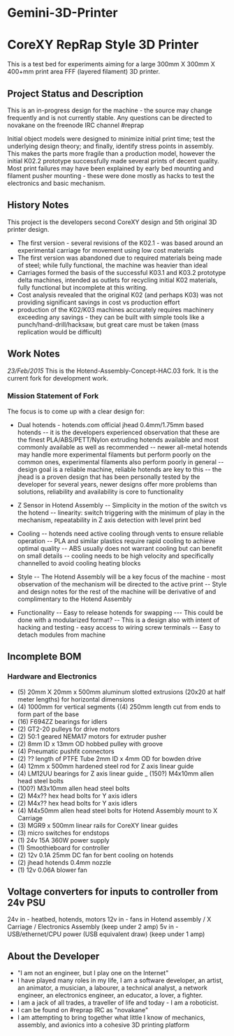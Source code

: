 # Gemini-3D-Printer
<h1>CoreXY RepRap Style 3D Printer</h1>

This is a test bed for experiments aiming for a large 300mm X 300mm X 400+mm print area FFF (layered filament) 3D printer.

<h2>Project Status and Description</h2>

This is an in-progress design for the machine - the source may change frequently and is not currently stable.
Any questions can be directed to novakane on the freenode IRC channel #reprap 

Initial object models were designed to minimize initial print time; test the underlying design theory; and finally, identify stress points in assembly.
This makes the parts more fragile than a production model, however the initial K02.2 prototype successfully made several prints of decent quality.
Most print failures may have been explained by early bed mounting and filament pusher mounting - these were done mostly as hacks to test the electronics and basic mechanism.

<h2>History Notes</h2>

This project is the developers second CoreXY design and 5th original 3D printer design.

- The first version - several revisions of the K02.1 - was based around an experimental carriage for movement using low cost materials
- The first version was abandoned due to required materials being made of steel; while fully functional, the machine was heavier than ideal
- Carriages formed the basis of the successful K03.1 and K03.2 prototype delta machines, intended as outlets for recycling initial K02 materials, fully functional but incomplete at this writing.
- Cost analysis revealed that the original K02 (and perhaps K03) was not providing significant savings in cost vs production effort 
- production of the K02/K03 machines accurately requires machinery exceeding any savings - they can be built with simple tools like a punch/hand-drill/hacksaw, but great care must be taken (mass replication would be difficult)

<h2>Work Notes</h2>

*23/Feb/2015* This is the Hotend-Assembly-Concept-HAC.03 fork. It is the current fork for development work.

<h3>Mission Statement of Fork</h3>

The focus is to come up with a clear design for:

- Dual hotends - hotends.com official jhead 0.4mm/1.75mm based hotends 
-- it is the developers experienced observation that these are the finest PLA/ABS/PETT/Nylon extruding hotends available and most commonly available as well as recommended
-- newer all-metal hotends may handle more experimental filaments but perform poorly on the common ones, experimental filaments also perform poorly in general
-- design goal is a reliable machine, reliable hotends are key to this
-- the jhead is a proven design that has been personally tested by the developer for several years, newer designs offer more problems than solutions, reliability and availability is core to functionality

- Z Sensor in Hotend Assembly
-- Simplicity in the motion of the switch vs the hotend
-- linearity: switch triggering with the minimum of play in the mechanism, repeatability in Z axis detection with level print bed

- Cooling
-- hotends need active cooling through vents to ensure reliable operation
-- PLA and similar plastics require rapid cooling to achieve optimal quality
-- ABS usually does not warrant cooling but can benefit on small details
-- cooling needs to be high velocity and specifically channelled to avoid cooling heating blocks

- Style
-- The Hotend Assembly will be a key focus of the machine - most observation of the mechanism will be directed to the active print
-- Style and design notes for the rest of the machine will be derivative of and complimentary to the Hotend Assembly

- Functionality
-- Easy to release hotends for swapping
--- This could be done with a modularized format?
-- This is a design also with intent of hacking and testing - easy access to wiring screw terminals
-- Easy to detach modules from machine


<h2>Incomplete BOM</h2>

<h3>Hardware and Electronics</h3>

- (5) 20mm X 20mm x 500mm aluminum slotted extrusions (20x20 at half meter lengths) for horizontal dimensions
- (4) 1000mm for vertical segments {(4) 250mm length cut from ends to form part of the base
- (16) F694ZZ bearings for idlers
- (2) GT2-20 pulleys for drive motors
- (2) 50:1 geared NEMA17 motors for extruder pusher
- (2) 8mm ID x 13mm OD hobbed pulley with groove
- (4) Pneumatic pushfit connectors
- (2) ?? length of PTFE Tube 2mm ID x 4mm OD for bowden drive
- (4) 12mm x 500mm hardened steel rod for Z axis linear guide
- (4) LM12UU bearings for Z axis linear guide
_ (150?) M4x10mm allen head steel bolts
- (100?) M3x10mm allen head steel bolts
- (2) M4x?? hex head bolts for Y axis idlers
- (2) M4x?? hex head bolts for Y axis idlers
- (4) M4x50mm allen head steel bolts for Hotend Assembly mount to X Carriage
- (3) MGR9 x 500mm linear rails for CoreXY linear guides
- (3) micro switches for endstops
- (1) 24v 15A 360W power supply
- (1) Smoothieboard for controller
- (2) 12v 0.1A 25mm DC fan for bent cooling on hotends
- (2) jhead hotends 0.4mm nozzle
- (1) 12v 0.06A blower fan

<h2>Voltage converters for inputs to controller from 24v PSU</h2>

24v in - heatbed, hotends, motors
12v in - fans in Hotend assembly / X Carriage / Electronics Assembly (keep under 2 amp)
5v  in - USB/ethernet/CPU power (USB equivalent draw) (keep under 1 amp)

<h2>About the Developer</h2>

- "I am not an engineer, but I play one on the Internet"
- I have played many roles in my life, I am a software developer, an artist, an animator, a musician, a labourer, a technical analyst, a network engineer, an electronics engineer, an educator, a lover, a fighter.
- I am a jack of all trades, a traveller of life and today - I am a roboticist.
- I can be found on #reprap IRC as "novakane"
- I am attempting to bring together what little I know of mechanics, assembly, and avionics into a cohesive 3D printing platform
